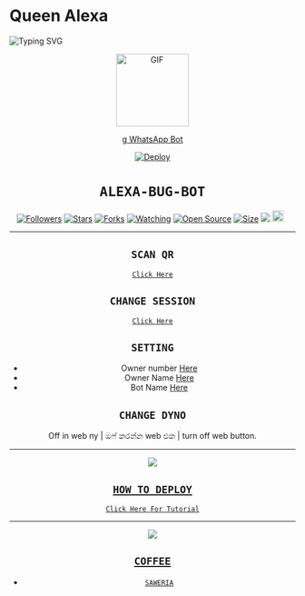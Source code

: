 # Queen Alexa

<img
        src="https://readme-typing-svg.herokuapp.com/?size=30&width=800&lines=Click+On+The+Gif+To+Install+The+Bot."
            alt="Typing SVG"
        />
    </a>
</p>
<div align="center">
  <p align="center">
  <a href="https://youtu.be/BcMIibIUmHc"><img src="https://media.giphy.com/media/Uhl43Qa5QbhKglX8DX/giphy.gif" alt="GIF" width="128" height="128"/>
</p>g
WhatsApp Bot

[![Deploy](https://www.herokucdn.com/deploy/button.svg)](https://heroku.com/deploy?template=https://github.com/Sr33-j8th/Queen-Alexa)
# ```ALEXA-BUG-BOT```
<p align="center">
<a href="https://github.com/HYPER-MOD/followers"><img title="Followers" src="https://img.shields.io/github/followers/HYPER-MOD?color=red&style=flat-square"></a>
<a href="https://github.com/HYPER-MOD/Queen-Alexa/stargazers/"><img title="Stars" src="https://img.shields.io/github/stars/HYPER-MOD/bug-bot?color=blue&style=flat-square"></a>
<a href="https://github.com/HYPER-MOD/Queen-Alexa/network/members"><img title="Forks" src="https://img.shields.io/github/forks/HYPER-MOD/bug-bot?color=red&style=flat-square"></a>
<a href="https://github.com/HYPER-MOD/Queen-Alexa/watchers"><img title="Watching" src="https://img.shields.io/github/watchers/HYPER-MOD/bug-bot?label=Watchers&color=blue&style=flat-square"></a>
<a href="https://github.com/HYPER-MOD/Queen-Alexa"><img title="Open Source" src="https://badges.frapsoft.com/os/v2/open-source.svg?v=103"></a>
<a href="https://github.com/HYPER-MOD/Queen-Alexa/"><img title="Size" src="https://img.shields.io/github/repo-size/zeeoneofc/Alphabot7?style=flat-square&color=green"></a>
<a href="https://hits.seeyoufarm.com"><img src="https://hits.seeyoufarm.com/api/count/incr/badge.svg?url=https%3A%2F%2Fgithub.com%2FHYPER-MOD%2Fbug-bot&count_bg=%2379C83D&title_bg=%23555555&icon=probot.svg&icon_color=%2300FF6D&title=hits&edge_flat=false"/></a>
<a href="https://github.com/HYPER-MOD/Queen-Alexa/graphs/commit-activity"><img height="20" src="https://img.shields.io/badge/Maintained%3F-yes-green.svg"></a>&nbsp;&nbsp;
</p>
<p align='center'>
    </p>

-------

## `SCAN QR`

[`Click Here`](https://replit.com/@HYPER-MOD/Queen-Alexa-QR-Code)

## `CHANGE SESSION`

[`Click Here`](https://github.com/HYPER-MOD/Queen-Alexa/blob/main/session.json#L1)

## `SETTING`

- Owner number [Here](https://github.com/HYPER-MOD/Queen-Alexa/blob/main/settings.json#L4)
- Owner Name [Here](https://github.com/HYPER-MOD/Queen-Alexa/blob/main/settings.json#L14)
- Bot Name [Here](https://github.com/HYPER-MOD/Queen-Alexa/blob/main/settings.json#L15)

## `CHANGE DYNO`

Off in web ny | ඔෆ් කරන්න web එක | turn off web button.

----------

<p align="center">
  <a href="https://youtube.com/c/HYPERMOD"><img src="https://i.ibb.co/TPqc8cv/Screenshot-2021-10-14-12-00-45-610-com-android-chrome.jpg" />
</p>

## ```HOW TO DEPLOY```

[`Click Here For Tutorial`](https://youtu.be/BcMIibIUmHc)<br>

----------

<p align="center">
  <a href="https://youtu.be/BcMIibIUmHc"><img src="https://i.ibb.co/P18NNM2/20211024-191503.jpg" />
</p>


## ```COFFEE```

- [`SAWERIA`](https://saweria.co/hypermod)
